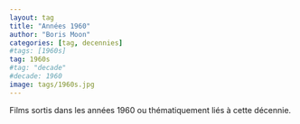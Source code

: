 ```yaml
---
layout: tag
title: "Années 1960"
author: "Boris Moon"
categories: [tag, decennies]
#tags: [1960s]
tag: 1960s
#tag: "decade"
#decade: 1960
image: tags/1960s.jpg
---
```


Films sortis dans les années 1960 ou thématiquement liés à cette décennie.
